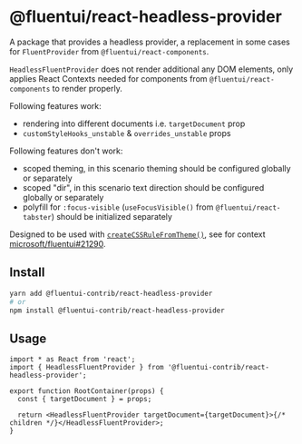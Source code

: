 # @fluentui/react-headless-provider

A package that provides a headless provider, a replacement in some cases for `FluentProvider` from `@fluentui/react-components`.

`HeadlessFluentProvider` does not render additional any DOM elements, only applies React Contexts needed for components from `@fluentui/react-components` to render properly.

Following features work:

- rendering into different documents i.e. `targetDocument` prop
- `customStyleHooks_unstable` & `overrides_unstable` props

Following features don't work:

- scoped theming, in this scenario theming should be configured globally or separately
- scoped "dir", in this scenario text direction should be configured globally or separately
- polyfill for `:focus-visible` (`useFocusVisible()` from `@fluentui/react-tabster`) should be initialized separately

Designed to be used with [`createCSSRuleFromTheme()`](https://github.com/microsoft/fluentui/pull/29052), see for context [microsoft/fluentui#21290](https://github.com/microsoft/fluentui/issues/21290).

## Install

```sh
yarn add @fluentui-contrib/react-headless-provider
# or
npm install @fluentui-contrib/react-headless-provider
```

## Usage

```tsx
import * as React from 'react';
import { HeadlessFluentProvider } from '@fluentui-contrib/react-headless-provider';

export function RootContainer(props) {
  const { targetDocument } = props;

  return <HeadlessFluentProvider targetDocument={targetDocument}>{/* children */}</HeadlessFluentProvider>;
}
```
